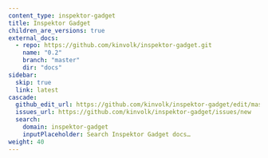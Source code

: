 ```yaml
---
content_type: inspektor-gadget
title: Inspektor Gadget
children_are_versions: true
external_docs:
  - repo: https://github.com/kinvolk/inspektor-gadget.git
    name: "0.2"
    branch: "master"
    dir: "docs"
sidebar:
  skip: true
  link: latest
cascade:
  github_edit_url: https://github.com/kinvolk/inspektor-gadget/edit/master/docs
  issues_url: https://github.com/kinvolk/inspektor-gadget/issues/new
  search:
    domain: inspektor-gadget
    inputPlaceholder: Search Inspektor Gadget docs…
weight: 40
---
```

